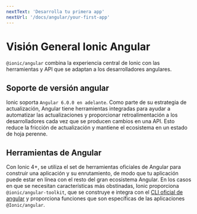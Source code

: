 ```yaml
---
nextText: 'Desarrolla tu primera app'
nextUrl: '/docs/angular/your-first-app'
---
```


# Visión General Ionic Angular

`@ionic/angular` combina la experiencia central de Ionic con las herramientas y API que se adaptan a los desarrolladores angulares.

## Soporte de versión angular

Ionic soporta `Angular 6.0.0 en adelante`. Como parte de su estrategia de actualización, Angular tiene herramientas integradas para ayudar a automatizar las actualizaciones y proporcionar retroalimentación a los desarrolladores cada vez que se producen cambios en una API. Esto reduce la fricción de actualización y mantiene el ecosistema en un estado de hoja perenne.

## Herramientas de Angular

Con Ionic 4+, se utiliza el set de herramientas oficiales de Angular para construir una aplicación y su enrutamiento, de modo que tu aplicación puede estar en línea con el resto del gran ecosistema Angular. En los casos en que se necesitan características más obstinadas, Ionic proporciona ` @ionic/angular-toolkit`, que se construye e integra con el [CLI oficial de angular](https://angular.io/cli) y proporciona funciones que son específicas de las aplicaciones `@Ionic/angular`.